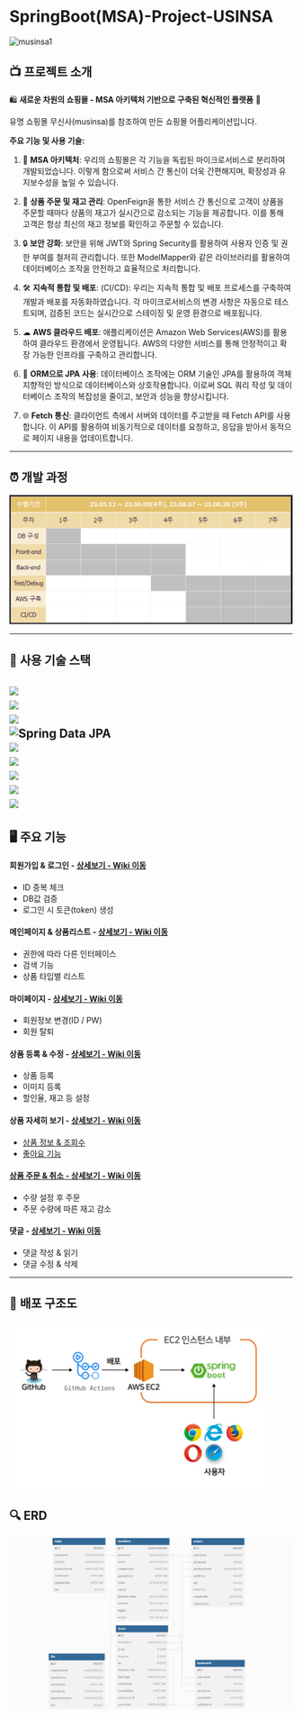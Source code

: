 # SpringBoot(MSA)-Project-USINSA

![musinsa1](https://github.com/tj7051/usinsa-project-web/assets/133080387/cc2d0374-a24a-4685-a544-e83266067003)

## :tv:  프로젝트 소개

🛍️ **새로운 차원의 쇼핑몰 - MSA 아키텍처 기반으로 구축된 혁신적인 플랫폼** 🚀

유명 쇼핑몰 무신사(musinsa)를 참조하여 만든 쇼핑몰 어플리케이션입니다. 

**주요 기능 및 사용 기술:**

1. 🏢 **MSA 아키텍처**: 우리의 쇼핑몰은 각 기능을 독립된 마이크로서비스로 분리하여 개발되었습니다. 이렇게 함으로써 서비스 간 통신이 더욱 간편해지며, 확장성과 유지보수성을 높일 수 있습니다.
 
2. 🛒 **상품 주문 및 재고 관리**: OpenFeign을 통한 서비스 간 통신으로 고객이 상품을 주문할 때마다 상품의 재고가 실시간으로 감소되는 기능을 제공합니다. 이를 통해 고객은 항상 최신의 재고 정보를 확인하고 주문할 수 있습니다.
 
3. 🔒 **보안 강화**: 보안을 위해 JWT와 Spring Security를 활용하여 사용자 인증 및 권한 부여를 철저히 관리합니다. 또한 ModelMapper와 같은 라이브러리를 활용하여 데이터베이스 조작을 안전하고 효율적으로 처리합니다.

4. 🛠 **지속적 통합 및 배포**: (CI/CD): 우리는 지속적 통합 및 배포 프로세스를 구축하여 개발과 배포를 자동화하였습니다. 각 마이크로서비스의 변경 사항은 자동으로 테스트되며, 검증된 코드는 실시간으로 스테이징 및 운영 환경으로 배포됩니다.

5. ☁ **AWS 클라우드 배포**: 애플리케이션은 Amazon Web Services(AWS)를 활용하여 클라우드 환경에서 운영됩니다. AWS의 다양한 서비스를 통해 안정적이고 확장 가능한 인프라를 구축하고 관리합니다.

6. 🔄 **ORM으로 JPA 사용**: 데이터베이스 조작에는 ORM 기술인 JPA를 활용하여 객체 지향적인 방식으로 데이터베이스와 상호작용합니다. 이로써 SQL 쿼리 작성 및 데이터베이스 조작의 복잡성을 줄이고, 보안과 성능을 향상시킵니다.

7. 🌐 **Fetch 통신**: 클라이언트 측에서 서버와 데이터를 주고받을 때 Fetch API를 사용합니다. 이 API를 활용하여 비동기적으로 데이터를 요청하고, 응답을 받아서 동적으로 페이지 내용을 업데이트합니다.

---

## :alarm_clock:  개발 과정

![개발과정](https://github.com/tj7051/usinsa-project-web/blob/main/img/%EA%B0%9C%EB%B0%9C%20%EA%B3%BC%EC%A0%95.png)

---

## :low_brightness: 사용 기술 스택
<img src="https://img.shields.io/badge/java-007396?style=for-the-badge&logo=java&logoColor=white"> <br/>
<img src="https://img.shields.io/badge/Spring Boot-6DB33F?style=for-the-badge&logo=Spring Boot&logoColor=white"> <br/>
<img src="https://img.shields.io/badge/Apache Maven-C71A36?style=for-the-badge&logo=Apache Maven&logoColor=white"> <br/>
![Spring Data JPA](https://img.shields.io/badge/Spring%20Data%20JPA-2.6.15-6DB33F?logo=&logoColor=6DB33F) <br/>
<img src="https://img.shields.io/badge/MySQL-4479A1?style=flat-square&logo=MySQL&logoColor=white"/> <br/>
<img src="https://img.shields.io/badge/React-61DAFB?style=flat-square&logo=React&logoColor=white"/> <br/>
<img src="https://img.shields.io/badge/Docker-2496ED?style=flat-square&logo=Dokcer&logoColor=white"/> <br/>
<img src="https://img.shields.io/badge/Amazon AWS-232F3E?style=flat-square&logo=Amazon AWS&logoColor=white"/> <br/>
<img src="https://img.shields.io/badge/GitHub Actions-2088FF?style=flat-square&logo=GitHub Actions&logoColor=white"/> <br/>
---

## 🖥 주요 기능
#### 회원가입 & 로그인 - <a href="https://github.com/tj7051/usinsa-project-web/wiki/%EC%A3%BC%EC%9A%94-%EA%B8%B0%EB%8A%A5-%EC%86%8C%EA%B0%9C(%ED%9A%8C%EC%9B%90%EA%B0%80%EC%9E%85,-%EB%A1%9C%EA%B7%B8%EC%9D%B8)">상세보기 - Wiki 이동</a>
- ID 중복 체크
- DB값 검증
- 로그인 시 토큰(token) 생성
#### 메인페이지 & 상품리스트 - <a href="https://github.com/tj7051/usinsa-project-web/wiki/%EC%A3%BC%EC%9A%94-%EA%B8%B0%EB%8A%A5-%EC%86%8C%EA%B0%9C(%EB%A9%94%EC%9D%B8%ED%8E%98%EC%9D%B4%EC%A7%80,-%EC%83%81%ED%92%88-%EB%A6%AC%EC%8A%A4%ED%8A%B8)">상세보기 - Wiki 이동</a>
- 권한에 따라 다른 인터페이스
- 검색 기능
- 상품 타입별 리스트
#### 마이페이지 - <a href="https://github.com/tj7051/usinsa-project-web/wiki/%EC%A3%BC%EC%9A%94-%EA%B8%B0%EB%8A%A5-%EC%86%8C%EA%B0%9C(My-Page)">상세보기 - Wiki 이동</a>
- 회원정보 변경(ID / PW)
- 회원 탈퇴
#### 상품 등록 & 수정 - <a href="https://github.com/tj7051/usinsa-project-web/wiki/%EC%A3%BC%EC%9A%94-%EA%B8%B0%EB%8A%A5-%EC%86%8C%EA%B0%9C(%EC%83%81%ED%92%88-%EB%93%B1%EB%A1%9D-&-%EC%88%98%EC%A0%95)">상세보기 - Wiki 이동</a>
- 상품 등록
- 이미지 등록
- 할인율, 재고 등 설정
#### 상품 자세히 보기 - <a href="https://github.com/tj7051/usinsa-project-web/wiki/%EC%A3%BC%EC%9A%94-%EA%B8%B0%EB%8A%A5-%EC%86%8C%EA%B0%9C(%EC%83%81%ED%92%88-%EC%9E%90%EC%84%B8%ED%9E%88-%EB%B3%B4%EA%B8%B0)">상세보기 - Wiki 이동
- 상품 정보 & 조회수
- 좋아요 기능
#### 상품 주문 & 취소 - <a href="https://github.com/tj7051/usinsa-project-web/wiki/%EC%A3%BC%EC%9A%94-%EA%B8%B0%EB%8A%A5-%EC%86%8C%EA%B0%9C(%EC%83%81%ED%92%88-%EC%A3%BC%EB%AC%B8-&-%EC%B7%A8%EC%86%8C)">상세보기 - Wiki 이동</a>
- 수량 설정 후 주문
- 주문 수량에 따른 재고 감소
#### 댓글 - <a href="https://github.com/tj7051/usinsa-project-web/wiki/%EC%A3%BC%EC%9A%94-%EA%B8%B0%EB%8A%A5-%EC%86%8C%EA%B0%9C(%EB%8C%93%EA%B8%80-%EA%B8%B0%EB%8A%A5)">상세보기 - Wiki 이동</a>
- 댓글 작성 & 읽기
- 댓글 수정 & 삭제
---

## 🔗 배포 구조도

![배포](https://github.com/tj7051/usinsa-project-web/blob/main/img/%EB%B0%B0%ED%8F%AC.png)

## 🔍  ERD

![erd](https://github.com/tj7051/usinsa-project-web/blob/main/img/ERD.png)
